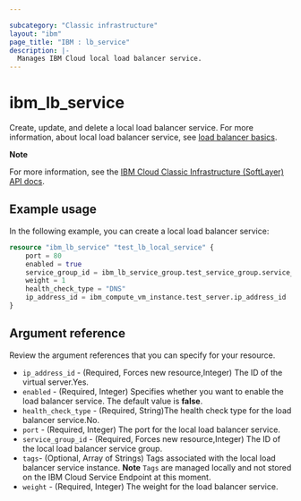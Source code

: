 ```yaml
---

subcategory: "Classic infrastructure"
layout: "ibm"
page_title: "IBM : lb_service"
description: |-
  Manages IBM Cloud local load balancer service.
---
```


# ibm_lb_service
Create, update, and delete a local load balancer service. For more information, about local load balancer service, see [load balancer basics](https://cloud.ibm.com/docs/loadbalancer-service?topic=loadbalancer-service-ibm-cloud-load-balancer-basics).

**Note**

For more information, see the [IBM Cloud Classic Infrastructure (SoftLayer) API docs](http://sldn.softlayer.com/reference/datatypes/SoftLayer_Network_Application_Delivery_Controller_LoadBalancer_Service).

## Example usage

In the following example, you can create a local load balancer service:

```terraform
resource "ibm_lb_service" "test_lb_local_service" {
    port = 80
    enabled = true
    service_group_id = ibm_lb_service_group.test_service_group.service_group_id
    weight = 1
    health_check_type = "DNS"
    ip_address_id = ibm_compute_vm_instance.test_server.ip_address_id
}

```

## Argument reference 
Review the argument references that you can specify for your resource. 

- `ip_address_id` - (Required, Forces new resource,Integer) The ID of the virtual server.Yes.
- `enabled` - (Required, Integer) Specifies whether you want to enable the load balancer service. The default value is **false**.
- `health_check_type` - (Required, String)The health check type for the load balancer service.No.
- `port` - (Required, Integer) The port for the local load balancer service.
- `service_group_id` - (Required, Forces new resource,Integer) The ID of the local load balancer service group.
- `tags`- (Optional, Array of Strings) Tags associated with the local load balancer service instance. **Note** `Tags` are managed locally and not stored on the IBM Cloud Service Endpoint at this moment.
- `weight` - (Required, Integer) The weight for the load balancer service.
